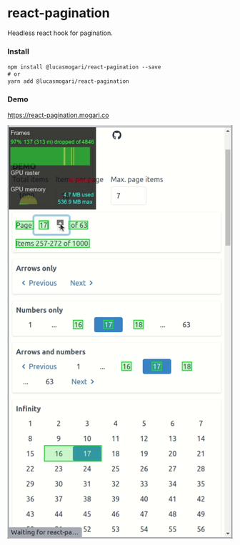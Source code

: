 # react-pagination

Headless react hook for pagination.


### Install

```
npm install @lucasmogari/react-pagination --save
# or 
yarn add @lucasmogari/react-pagination
```


### Demo

https://react-pagination.mogari.co

![](demo.gif)
